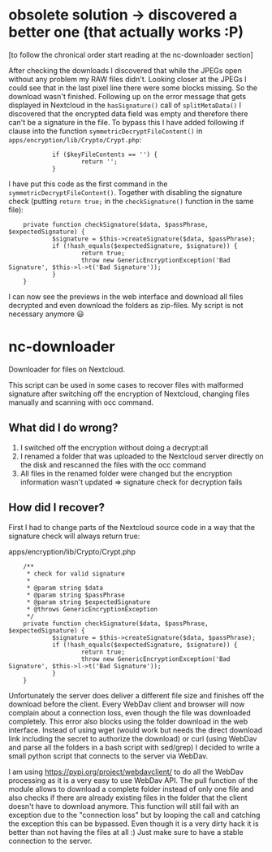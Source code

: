 # obsolete solution -> discovered a better one (that actually works :P)

[to follow the chronical order start reading at the nc-downloader section]

After checking the downloads I discovered that while the JPEGs open without any problem my RAW files didn't. Looking closer at the JPEGs I could see that in the last pixel line there were some blocks missing. So the download wasn't finished. Following up on the error message that gets displayed in Nextcloud in the `hasSignature()` call of `splitMetaData()` I discovered that the encrypted data field was empty and therefore there can't be a signature in the file. To bypass this I have added following if clause into the function `symmetricDecryptFileContent()` in `apps/encryption/lib/Crypto/Crypt.php`:

                if ($keyFileContents == '') {
                        return '';
                }

I have put this code as the first command in the `symmetricDecryptFileContent()`. Together with disabling the signature check (putting `return true;` in the `checkSignature()` function in the same file):

```
    private function checkSignature($data, $passPhrase, $expectedSignature) {
            $signature = $this->createSignature($data, $passPhrase);
            if (!hash_equals($expectedSignature, $signature)) {
                    return true;
                    throw new GenericEncryptionException('Bad Signature', $this->l->t('Bad Signature'));
            }
    }
```
I can now see the previews in the web interface and download all files decrypted and even download the folders as zip-files. My script is not necessary anymore :smiley:

# nc-downloader

Downloader for files on Nextcloud.

This script can be used in some cases to recover files with malformed signature after switching off the encryption of Nextcloud, changing files manually and scanning with occ command.

## What did I do wrong?
1. I switched off the encryption without doing a decrypt:all
2. I renamed a folder that was uploaded to the Nextcloud server directly on the disk and rescanned the files with the occ command
3. All files in the renamed folder were changed but the encryption information wasn't updated => signature check for decryption fails

## How did I recover?
First I had to change parts of the Nextcloud source code in a way that the signature check will always return true:

apps/encryption/lib/Crypto/Crypt.php

        /**
         * check for valid signature
         *
         * @param string $data
         * @param string $passPhrase
         * @param string $expectedSignature
         * @throws GenericEncryptionException
         */
        private function checkSignature($data, $passPhrase, $expectedSignature) {
                $signature = $this->createSignature($data, $passPhrase);
                if (!hash_equals($expectedSignature, $signature)) {
                        return true;
                        throw new GenericEncryptionException('Bad Signature', $this->l->t('Bad Signature'));
                }
        }

Unfortunately the server does deliver a different file size and finishes off the download before the client. Every WebDav client and browser will now complain about a connection loss, even though the file was downloaded completely. This error also blocks using the folder download in the web interface. Instead of using wget (would work but needs the direct download link including the secret to authorize the download) or curl (using WebDav and parse all the folders in a bash script with sed/grep) I decided to write a small python script that connects to the server via WebDav.

I am using https://pypi.org/project/webdavclient/ to do all the WebDav processing as it is a very easy to use WebDav API. The pull function of the module allows to download a complete folder instead of only one file and also checks if there are already existing files in the folder that the client doesn't have to download anymore. This function will still fail with an exception due to the "connection loss" but by looping the call and catching the exception this can be bypassed. Even though it is a very dirty hack it is better than not having the files at all :) Just make sure to have a stable connection to the server.
